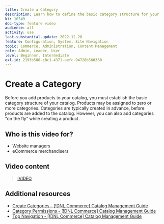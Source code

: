```yaml
---
title: Create a Category
description: Learn how to define the basic category structure for your product catalog.
kt: 10549
doc-type: feature video
audience: all
activity: use
last-substantial-update: 2022-12-28
feature: Configuration, System, Site Navigation
topic: Commerce, Administration, Content Management
role: Admin, Leader, User
level: Beginner, Intermediate
exl-id: 2193b580-c8c1-4371-aefc-94720b560360
---
```

# Create a Category

Before you add products to your catalog, you must establish the basic category structure of your catalog. Products may be assigned to zero or more categories. Categories are typically created in advance, before products are added to the catalog. However, you can also add categories "on the fly" while creating a product. 

## Who is this video for?

- Website managers
- eCommerce merchandisers

## Video content

>[!VIDEO](https://video.tv.adobe.com/v/343746?quality=12&learn=on)

## Additional resources

- [Create Categories - [!DNL Commerce] Catalog Management Guide](https://experienceleague.adobe.com/docs/commerce-admin/catalog/categories/create/category-create.html)
- [Category Permissions - [!DNL Commerce] Catalog Management Guide](https://experienceleague.adobe.com/docs/commerce-admin/catalog/categories/category-permissions.html)
- [Top Navigation - [!DNL Commerce] Catalog Management Guide](https://experienceleague.adobe.com/docs/commerce-admin/catalog/catalog/navigation/navigation-top.html)
